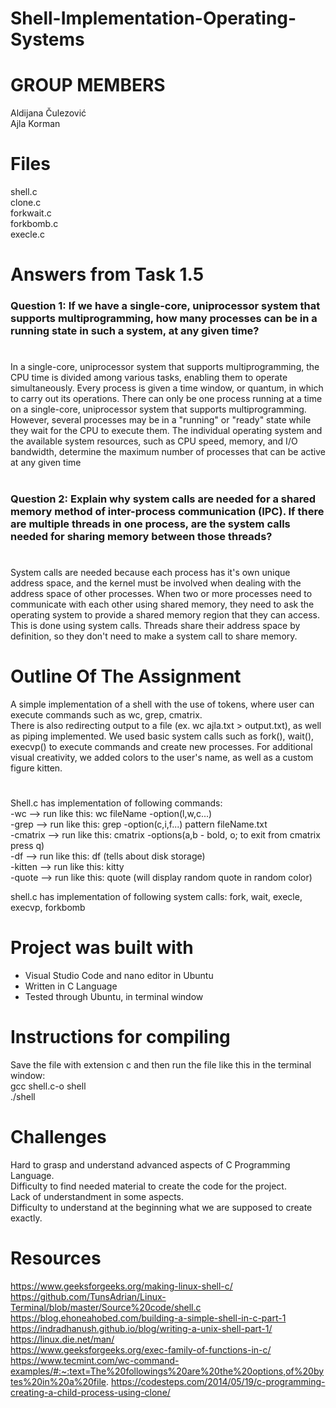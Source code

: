 # Shell-Implementation-Operating-Systems
# GROUP MEMBERS
Aldijana Čulezović <br />
Ajla Korman

# Files
shell.c <br />
clone.c <br />
forkwait.c <br />
forkbomb.c <br />
execle.c <br />


# Answers from Task 1.5
### Question 1: If we have a single-core, uniprocessor system that supports multiprogramming, how many processes can be in a running state in such a system, at any given  time?
# 
In a single-core, uniprocessor system that supports multiprogramming, the CPU time is divided among various tasks, enabling them to operate simultaneously. Every process is given a time window, or quantum, in which to carry out its operations. There can only be one process running at a time on a single-core, uniprocessor system that supports multiprogramming. However, several processes may be in a "running" or "ready" state while they wait for the CPU to execute them. The individual operating system and the available system resources, such as CPU speed, memory, and I/O bandwidth, determine the maximum number of processes that can be active at any given time

#
### Question 2: Explain why system calls are needed for a shared memory method of inter-process communication (IPC). If there are multiple threads in one process, are the system calls needed for sharing memory between those threads?
#
System calls are needed because each process has it's own unique address space, and the kernel must be involved when dealing with the address space of other processes.
When two or more processes need to communicate with each other using shared memory, they need to ask the operating system to provide a shared memory region that they can access. This is done using system calls. Threads share their address space by definition, so they don't need to make a system call to share memory.
# Outline Of The Assignment
A simple implementation of a shell with the use of tokens, where user can execute commands such as wc, grep, cmatrix.<br />
There is also redirecting output to a file (ex. wc ajla.txt > output.txt),  as well as piping implemented. We used basic system calls such as fork(), wait(), execvp() to execute commands and create new processes.
For additional visual creativity, we added colors to the user's name, as well as a custom figure kitten.
# 
Shell.c has implementation of following commands: <br />
-wc --> run like this: wc fileName -option(l,w,c...) <br />
-grep --> run like this: grep -option(c,i,f...) pattern fileName.txt <br />
-cmatrix --> run like this: cmatrix -options(a,b - bold, o; to exit from cmatrix press q) <br />
-df --> run like this: df (tells about disk storage) <br />
-kitten --> run like this: kitty <br />
-quote --> run like this: quote (will display random quote in random color) <br />



shell.c has implementation of following system calls:
fork, wait, execle, execvp, forkbomb
#
# Project was built with
- Visual Studio Code and nano editor in Ubuntu
- Written in C Language
- Tested through Ubuntu, in terminal window
# Instructions for compiling
Save the file with extension c and then run the file like this in the terminal window: <br />
gcc shell.c-o shell <br/>
./shell <br/>

# Challenges
Hard to grasp and understand advanced aspects of C Programming Language. <br/>
Difficulty to find needed material to create the code for the project. <br/>
Lack of understandment in some aspects. <br/>
Difficulty to understand at the beginning what we are supposed to create exactly. <br/>
# Resources
https://www.geeksforgeeks.org/making-linux-shell-c/
https://github.com/TunsAdrian/Linux-Terminal/blob/master/Source%20code/shell.c
https://blog.ehoneahobed.com/building-a-simple-shell-in-c-part-1
https://indradhanush.github.io/blog/writing-a-unix-shell-part-1/
https://linux.die.net/man/  
https://www.geeksforgeeks.org/exec-family-of-functions-in-c/
https://www.tecmint.com/wc-command-examples/#:~:text=The%20followings%20are%20the%20options,of%20bytes%20in%20a%20file.
https://codesteps.com/2014/05/19/c-programming-creating-a-child-process-using-clone/





